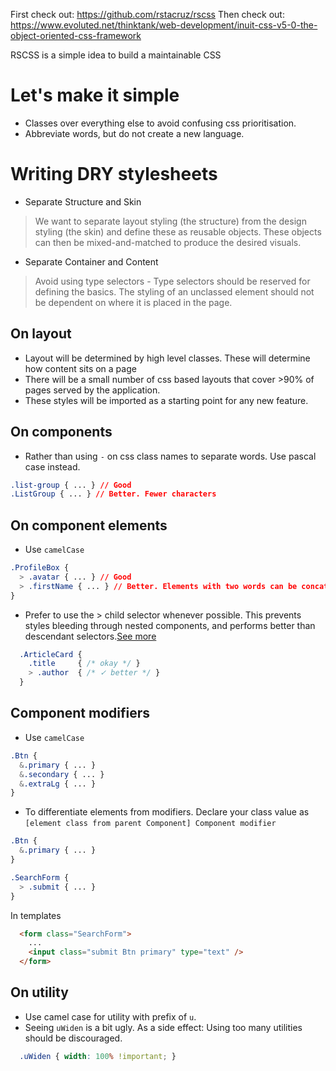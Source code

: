 First check out: https://github.com/rstacruz/rscss
Then check out: https://www.evoluted.net/thinktank/web-development/inuit-css-v5-0-the-object-oriented-css-framework


RSCSS is a simple idea to build a maintainable CSS

# Let's make it simple
- Classes over everything else to avoid confusing css prioritisation.
- Abbreviate words, but do not create a new language.

# Writing DRY stylesheets
- Separate Structure and Skin

> We want to separate layout styling (the structure) from the design styling (the skin) and define these as reusable objects.  These objects can then be mixed-and-matched to produce the desired visuals.

- Separate Container and Content

> Avoid using type selectors - Type selectors should be reserved for defining the basics. The styling of an unclassed element should not be dependent on where it is placed in the page.

## On layout
  - Layout will be determined by high level classes. These will determine how content sits on a page
  - There will be a small number of css based layouts that cover >90% of pages served by the application.
  - These styles will be imported as a starting point for any new feature.

## On components
  - Rather than using `-` on css class names to separate words. Use pascal case instead.
  ```css
  .list-group { ... } // Good
  .ListGroup { ... } // Better. Fewer characters
  ```

## On component elements
  - Use `camelCase`
  ```css
  .ProfileBox {
    > .avatar { ... } // Good
    > .firstName { ... } // Better. Elements with two words can be concatenated
  }
  ```
  - Prefer to use the > child selector whenever possible. This prevents styles bleeding through nested components, and performs better than descendant selectors.[See more](https://github.com/rstacruz/rscss/blob/master/docs/elements.md#element-selectors)
  ```css
    .ArticleCard {
      .title     { /* okay */ }
      > .author  { /* ✓ better */ }
    }
  ```

## Component modifiers
  - Use `camelCase`
  ```css
  .Btn {
    &.primary { ... }
    &.secondary { ... }
    &.extraLg { ... }
  }
  ```
  - To differentiate elements from modifiers. Declare your class value as `[element class from parent Component] Component modifier`
  ```css
  .Btn {
    &.primary { ... }
  }

  .SearchForm {
    > .submit { ... }
  }
  ```

  In templates
  ```html
    <form class="SearchForm">
      ...
      <input class="submit Btn primary" type="text" />
    </form>
  ```

## On utility
  - Use camel case for utility with prefix of `u`.
  - Seeing `uWiden` is a bit ugly. As a side effect: Using too many utilities should be discouraged.
```css
  .uWiden { width: 100% !important; }
```
